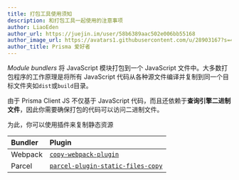 ```yaml
---
title: 打包工具使用须知
description: 和打包工具一起使用的注意事项
author: LiaoEden
author_url: https://juejin.im/user/58b6389aac502e006bb55168
author_image_url: https://avatars1.githubusercontent.com/u/28903167?s=460&v=4
author_title: Prisma 爱好者
---
```


_Module bundlers_ 将 JavaScript 模块打包到一个 JavaScript 文件中。大多数打包程序的工作原理是将所有 JavaScript 代码从各种源文件编译并复制到同一个目标文件夹如`dist`或`build`目录。

由于 Prisma Client JS 不仅基于 JavaScript 代码，而且还依赖于**查询引擎二进制文件**，因此你需要确保打包的代码可以访问二进制文件。

为此，你可以使用插件来复制静态资源

| Bundler | Plugin                                                                                                  |
| :------ | :------------------------------------------------------------------------------------------------------ |
| Webpack | [`copy-webpack-plugin`](https://github.com/webpack-contrib/copy-webpack-plugin#copy-webpack-plugin)     |
| Parcel  | [`parcel-plugin-static-files-copy`](https://github.com/elwin013/parcel-plugin-static-files-copy#readme) |
